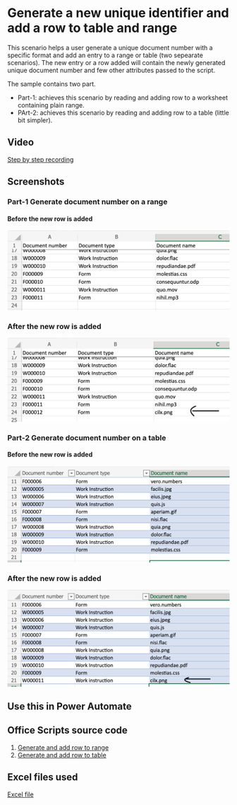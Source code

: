 # Generate a new unique identifier and add a row to table and range

This scenario helps a user generate a unique document number with a specific format and add an entry to a range or table (two sepearate scenarios). 
The new entry or a row added will contain the newly generated unique document number and few other attributes passed to the script. 

The sample contains two part. 

* Part-1: achieves this scenario by reading and adding row to a worksheet containing plain range. 
* PArt-2: achieves this scenario by reading and adding row to a table (little bit simpler). 



## Video 
[Step by step recording]()

## Screenshots 

### Part-1 Generate document number on a range

#### Before the new row is added 
![Range before](Range-Before.png) 
### After the new row is added 
![Range after](Range-After.png) 

### Part-2 Generate document number on a table
#### Before the new row is added 
![Table before](Table-Before.png) 
### After the new row is added 
![Table after](Table-After.png) 

## Use this in Power Automate 

## Office Scripts source code

1. [Generate and add row to range](DocNumGenForRange.ts)
1. [Generate and add row to table](DocNumGenForTable.ts)

## Excel files used

[Excel file](Table-Data-With-Hyperlinks.xlsx)
